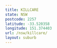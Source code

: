 ```yaml
---
title: KILLCARE
state: NSW
postcode: 2257
latitude: -33.520358
longitude: 151.374403
url: /nsw/killcare/
layout: suburb
---
```

